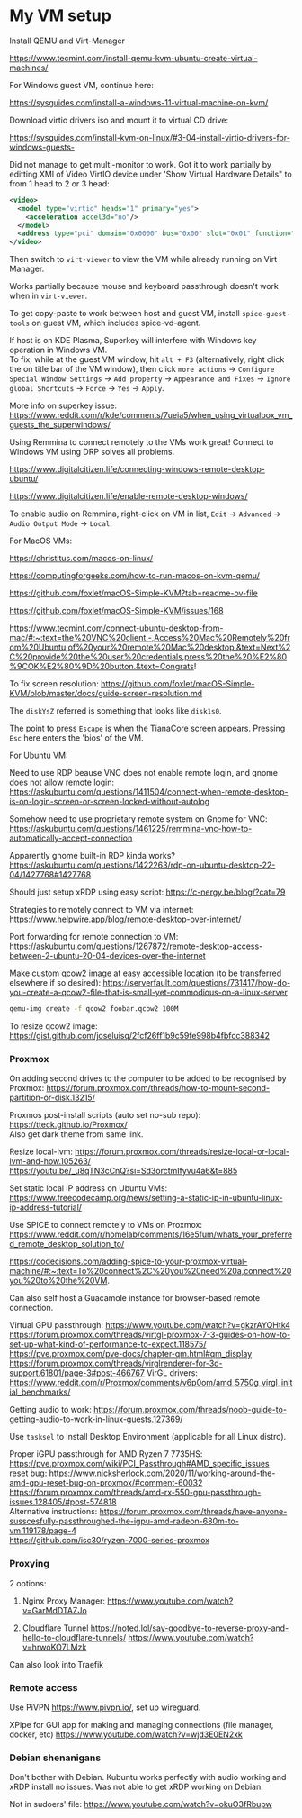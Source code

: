 # My VM setup

Install QEMU and Virt-Manager

<https://www.tecmint.com/install-qemu-kvm-ubuntu-create-virtual-machines/>

For Windows guest VM, continue here:

<https://sysguides.com/install-a-windows-11-virtual-machine-on-kvm/>

Download virtio drivers iso and mount it to virtual CD drive:

<https://sysguides.com/install-kvm-on-linux/#3-04-install-virtio-drivers-for-windows-guests->

Did not manage to get multi-monitor to work. Got it to work partially by editting XMl of Video VirtIO device under 'Show Virtual Hardware Details" to from 1 head to 2 or 3 head:

```xml
<video>
  <model type="virtio" heads="1" primary="yes">
    <acceleration accel3d="no"/>
  </model>
  <address type="pci" domain="0x0000" bus="0x00" slot="0x01" function="0x0"/>
</video>
```

Then switch to ```virt-viewer``` to view the VM while already running on Virt Manager.

Works partially because mouse and keyboard passthrough doesn't work when in ```virt-viewer```.

To get copy-paste to work between host and guest VM, install ```spice-guest-tools``` on guest VM, which includes spice-vd-agent.

If host is on KDE Plasma, Superkey will interfere with Windows key operation in Windows VM.  
To fix, while at the guest VM window, hit ```alt + F3``` (alternatively, right click the on title bar of the VM window), then click ```more actions``` -> ```Configure Special Window Settings``` -> ```Add property``` -> ```Appearance and Fixes``` -> ```Ignore global Shortcuts``` -> ```Force``` -> ```Yes``` -> ```Apply```.

More info on superkey issue: <https://www.reddit.com/r/kde/comments/7ueia5/when_using_virtualbox_vm_guests_the_superwindows/>

Using Remmina to connect remotely to the VMs work great! Connect to Windows VM using DRP solves all problems.

<https://www.digitalcitizen.life/connecting-windows-remote-desktop-ubuntu/>  

<https://www.digitalcitizen.life/enable-remote-desktop-windows/>  

To enable audio on Remmina, right-click on VM in list, `Edit` -> `Advanced` -> `Audio Output Mode` -> `Local`.

For MacOS VMs:

<https://christitus.com/macos-on-linux/>  

<https://computingforgeeks.com/how-to-run-macos-on-kvm-qemu/>  

<https://github.com/foxlet/macOS-Simple-KVM?tab=readme-ov-file>  

<https://github.com/foxlet/macOS-Simple-KVM/issues/168>  

<https://www.tecmint.com/connect-ubuntu-desktop-from-mac/#:~:text=the%20VNC%20client.-,Access%20Mac%20Remotely%20from%20Ubuntu,of%20your%20remote%20Mac%20desktop.&text=Next%2C%20provide%20the%20user%20credentials,press%20the%20%E2%80%9COK%E2%80%9D%20button.&text=Congrats>!

To fix screen resolution: <https://github.com/foxlet/macOS-Simple-KVM/blob/master/docs/guide-screen-resolution.md>

The `diskYsZ` referred is something that looks like `disk1s0`.

The point to press `Escape` is when the TianaCore screen appears. Pressing `Esc` here enters the 'bios' of the VM.

For Ubuntu VM:

Need to use RDP beause VNC does not enable remote login, and gnome does not allow remote login: <https://askubuntu.com/questions/1411504/connect-when-remote-desktop-is-on-login-screen-or-screen-locked-without-autolog>

Somehow need to use proprietary remote system on Gnome for VNC: <https://askubuntu.com/questions/1461225/remmina-vnc-how-to-automatically-accept-connection>

Apparently gnome built-in RDP kinda works? <https://askubuntu.com/questions/1422263/rdp-on-ubuntu-desktop-22-04/1427768#1427768>

Should just setup xRDP using easy script: <https://c-nergy.be/blog/?cat=79>

Strategies to remotely connect to VM via internet: <https://www.helpwire.app/blog/remote-desktop-over-internet/>

Port forwarding for remote connection to VM: <https://askubuntu.com/questions/1267872/remote-desktop-access-between-2-ubuntu-20-04-devices-over-the-internet>

Make custom qcow2 image at easy accessible location (to be transferred elsewhere if so desired): <https://serverfault.com/questions/731417/how-do-you-create-a-qcow2-file-that-is-small-yet-commodious-on-a-linux-server>

```bash
qemu-img create -f qcow2 foobar.qcow2 100M
```

To resize qcow2 image: <https://gist.github.com/joseluisq/2fcf26ff1b9c59fe998b4fbfcc388342>

### Proxmox

On adding second drives to the computer to be added to be recognised by Proxmox: <https://forum.proxmox.com/threads/how-to-mount-second-partition-or-disk.13215/>

Proxmos post-install scripts (auto set no-sub repo): <https://tteck.github.io/Proxmox/>  
Also get dark theme from same link.

Resize local-lvm: <https://forum.proxmox.com/threads/resize-local-or-local-lvm-and-how.105263/>  
<https://youtu.be/_u8qTN3cCnQ?si=Sd3orctmIfyvu4a6&t=885>  

Set static local IP address on Ubuntu VMs: <https://www.freecodecamp.org/news/setting-a-static-ip-in-ubuntu-linux-ip-address-tutorial/>

Use SPICE to connect remotely to VMs on Proxmox: <https://www.reddit.com/r/homelab/comments/16e5fum/whats_your_preferred_remote_desktop_solution_to/>  

<https://codecisions.com/adding-spice-to-your-proxmox-virtual-machine/#:~:text=To%20connect%2C%20you%20need%20a,connect%20you%20to%20the%20VM>.

Can also self host a Guacamole instance for browser-based remote connection.

Virtual GPU passthrough: <https://www.youtube.com/watch?v=gkzrAYQHtk4>  
<https://forum.proxmox.com/threads/virtgl-proxmox-7-3-guides-on-how-to-set-up-what-kind-of-performance-to-expect.118575/>
<https://pve.proxmox.com/pve-docs/chapter-qm.html#qm_display>  
<https://forum.proxmox.com/threads/virglrenderer-for-3d-support.61801/page-3#post-466767>
VirGL drivers: <https://www.reddit.com/r/Proxmox/comments/v6p0om/amd_5750g_virgl_initial_benchmarks/>

Getting audio to work:
<https://forum.proxmox.com/threads/noob-guide-to-getting-audio-to-work-in-linux-guests.127369/>

Use `tasksel` to install Desktop Environment (applicable for all Linux distro).

Proper iGPU passthrough for AMD Ryzen 7 7735HS:
<https://pve.proxmox.com/wiki/PCI_Passthrough#AMD_specific_issues>  
reset bug: <https://www.nicksherlock.com/2020/11/working-around-the-amd-gpu-reset-bug-on-proxmox/#comment-60032>  
<https://forum.proxmox.com/threads/amd-rx-550-gpu-passthrough-issues.128405/#post-574818>  
Alternative instructions:
<https://forum.proxmox.com/threads/have-anyone-susscesfully-passthroughed-the-igpu-amd-radeon-680m-to-vm.119178/page-4>  
<https://github.com/isc30/ryzen-7000-series-proxmox>  

### Proxying

2 options:

1. Nginx Proxy Manager:
<https://www.youtube.com/watch?v=GarMdDTAZJo>

2. Cloudflare Tunnel
<https://noted.lol/say-goodbye-to-reverse-proxy-and-hello-to-cloudflare-tunnels/>
<https://www.youtube.com/watch?v=hrwoKO7LMzk>

Can also look into Traefik

### Remote access

Use PiVPN <https://www.pivpn.io/>, set up wireguard.

XPipe for GUI app for making and managing connections (file manager, docker, etc)
<https://www.youtube.com/watch?v=wjd3E0EN2xk>

### Debian shenanigans

Don't bother with Debian. Kubuntu works perfectly with audio working and xRDP install no issues. Was not able to get xRDP working on Debian.

Not in sudoers' file: <https://www.youtube.com/watch?v=okuO3fRbupw>
